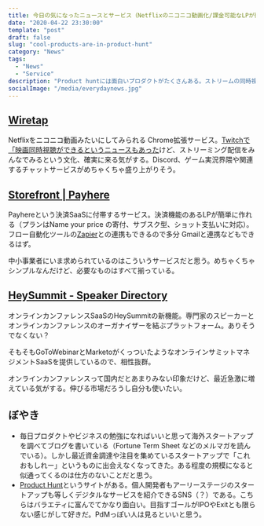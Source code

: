 ```yaml
---
title: 今日の気になったニュースとサービス（Netflixのニコニコ動画化/課金可能なLPが簡単に/登壇者とオーガナイザーのマッチング）
date: "2020-04-22 23:30:00"
template: "post"
draft: false
slug: "cool-products-are-in-product-hunt"
category: "News"
tags:
  - "News"
  - "Service"
description: "Product huntには面白いプロダクトがたくさんある。ストリームの同時視聴は今後流行りそう"
socialImage: "/media/everydaynews.jpg"
---
```


## [Wiretap](https://www.wiretap.co/)

Netflixをニコニコ動画みたいにしてみられる Chrome拡張サービス。[Twitchで「映画同時視聴ができるというニュースもあった](https://thebridge.jp/2020/04/twitch-expands-watch-parties-so-we-can-view-prime-movies-and-tv-shows-together-remotely-pickupnews)けど、ストリーミング配信をみんなでみるという文化、確実に来る気がする。Discord、ゲーム実況界隈や関連するチャットサービスがめちゃくちゃ盛り上がりそう。

## [Storefront | Payhere](https://payhere.co/storefront/)

Payhereという決済SaaSに付帯するサービス。決済機能のあるLPが簡単に作れる（プランはName your price の寄付、サブスク型、ショット支払いに対応）。フロー自動化ツールの[Zapier](https://zapier.com/home)との連携もできるので多分 Gmailと連携などもできるはず。

中小事業者にいま求められているのはこういうサービスだと思う。めちゃくちゃシンプルなんだけど、必要なものはすべて揃っている。

## [HeySummit - Speaker Directory](https://heysummit.com/solutions/speaker-directory/)

オンラインカンファレンスSaaSのHeySummitの新機能。専門家のスピーカーとオンラインカンファレンスのオーガナイザーを結ぶプラットフォーム。ありそうでなくない？

そもそもGoToWebinarとMarketoがくっついたようなオンラインサミットマネジメントSaaSを提供しているので、相性抜群。

オンラインカンファレンスって国内だとあまりみない印象だけど、最近急激に増えている気がする。伸びる市場だろうし自分も使いたい。

## ぼやき

- 毎日プロダクトやビジネスの勉強になればいいと思って海外スタートアップを調べてブログを書いている（Fortune Term Sheet などのメルマガを読んでいる）。しかし最近資金調達や注目を集めているスタートアップで「これおもしれー」というものに出会えなくなってきた。ある程度の規模になると似通ってくるのは仕方のないことだと思う。
- [Product Hunt](https://www.producthunt.com/)というサイトがある。個人開発者もアーリーステージのスタートアップも等しくデジタルなサービスを紹介できるSNS（？）である。こちらはバラエティに富んでてかなり面白い。目指すゴールがIPOやExitとも限らない感じがして好きだ。PdMっぽい人は見るといいと思う。
